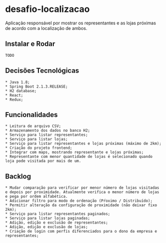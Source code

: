 # desafio-localizacao

Aplicação responsável por mostrar os representantes e as lojas próximas de acordo com a localização de ambos.

## Instalar e Rodar

```
TODO
```

## Decisões Tecnológicas

```
* Java 1.8;
* Spring Boot 2.1.3.RELEASE;
* H2 database;
* React;
* Redux;
```

## Funcionalidades

```
* Leitura de arquivo CSV;
* Armazenamento dos dados no banco H2;
* Serviço para listar representantes;
* Serviço para listar lojas;
* Serviço para listar representantes e lojas próximas (máximo de 2km);
* Criação do projeto frontend;
* Integrar com maps, mostrando representante e lojas próximas;
* Representante com menor quantidade de lojas é selecionado quando loja pode visitada por mais de um.
```

## Backlog

```
* Mudar comparação para verificar por menor número de lojas visitadas e depois por proximidade. Atualmente verifica o menor número de lojas e pega por ordem alfabética.
* Adicionar filtro para modo de ordenação (Pŕoximo / Distribuído);
* Permitir alteração da configuração de proximidade (não deixar fixo 2km);
* Serviço para listar representantes paginados;
* Serviço para listar lojas paginadas;
* Adição, edição e exclusão de representantes;
* Adição, edição e exclusão de lojas;
* Criação de login com perfis diferenciados para o dono da empresa e representantes;
```
